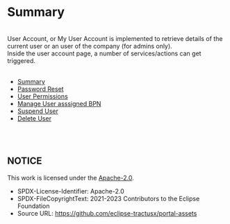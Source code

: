 # Summary

<br>
User Account, or My User Account is implemented to retrieve details of the current user or an user of the company (for admins only).  
<br>
Inside the user account page, a number of services/actions can get triggered. 
<br>
<br>

- [Summary](./01.%20Summary.md)
- [Password Reset](./02.%20Password%20Reset.md)
- [User Permissions](./03.%20User%20Permissions.md)
- [Manage User asssigned BPN](./04.%20Manage%20user%20assigned%20BPN.md)
- [Suspend User](./05.%20Suspend%20User.md)
- [Delete User](./06.%20Delete%20User.md)

<br>
<br>

## NOTICE

This work is licensed under the [Apache-2.0](https://www.apache.org/licenses/LICENSE-2.0).

- SPDX-License-Identifier: Apache-2.0
- SPDX-FileCopyrightText: 2021-2023 Contributors to the Eclipse Foundation
- Source URL: https://github.com/eclipse-tractusx/portal-assets
